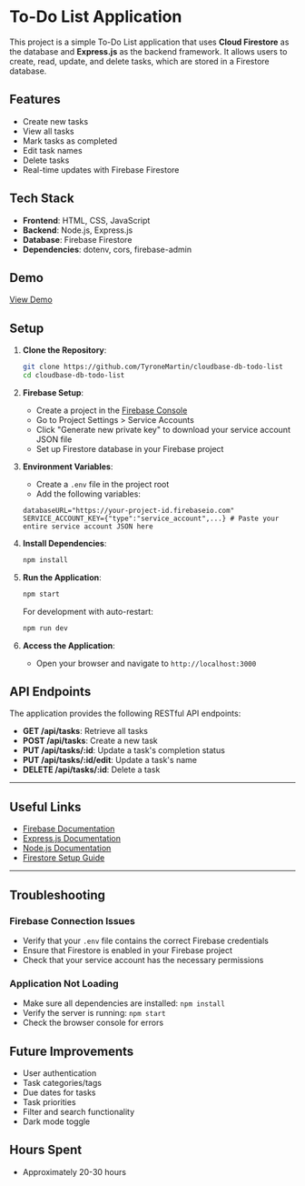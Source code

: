 # To-Do List Application

This project is a simple To-Do List application that uses **Cloud Firestore** as the database and **Express.js** as the backend framework. It allows users to create, read, update, and delete tasks, which are stored in a Firestore database.

## Features

- Create new tasks
- View all tasks
- Mark tasks as completed
- Edit task names
- Delete tasks
- Real-time updates with Firebase Firestore

## Tech Stack

- **Frontend**: HTML, CSS, JavaScript
- **Backend**: Node.js, Express.js
- **Database**: Firebase Firestore
- **Dependencies**: dotenv, cors, firebase-admin

## Demo

[View Demo](...)

## Setup

1. **Clone the Repository**:

   ```bash
   git clone https://github.com/TyroneMartin/cloudbase-db-todo-list
   cd cloudbase-db-todo-list
   ```

2. **Firebase Setup**:

   - Create a project in the [Firebase Console](https://console.firebase.google.com/)
   - Go to Project Settings > Service Accounts
   - Click "Generate new private key" to download your service account JSON file
   - Set up Firestore database in your Firebase project

3. **Environment Variables**:
   - Create a `.env` file in the project root
   - Add the following variables:
   ```
   databaseURL="https://your-project-id.firebaseio.com"
   SERVICE_ACCOUNT_KEY={"type":"service_account",...} # Paste your entire service account JSON here
   ```

4. **Install Dependencies**:

   ```bash
   npm install
   ```

5. **Run the Application**:

   ```bash
   npm start
   ```

   For development with auto-restart:

   ```bash
   npm run dev
   ```

6. **Access the Application**:
   - Open your browser and navigate to `http://localhost:3000`

## API Endpoints

The application provides the following RESTful API endpoints:

- **GET /api/tasks**: Retrieve all tasks
- **POST /api/tasks**: Create a new task
- **PUT /api/tasks/:id**: Update a task's completion status
- **PUT /api/tasks/:id/edit**: Update a task's name
- **DELETE /api/tasks/:id**: Delete a task

---

## Useful Links

- [Firebase Documentation](https://firebase.google.com/docs)
- [Express.js Documentation](https://expressjs.com/)
- [Node.js Documentation](https://nodejs.org/en/docs/)
- [Firestore Setup Guide](https://firebase.google.com/docs/firestore/quickstart)

---

## Troubleshooting

### Firebase Connection Issues

- Verify that your `.env` file contains the correct Firebase credentials
- Ensure that Firestore is enabled in your Firebase project
- Check that your service account has the necessary permissions

### Application Not Loading

- Make sure all dependencies are installed: `npm install`
- Verify the server is running: `npm start`
- Check the browser console for errors

## Future Improvements

- User authentication
- Task categories/tags
- Due dates for tasks
- Task priorities
- Filter and search functionality
- Dark mode toggle

## Hours Spent

- Approximately 20-30 hours
